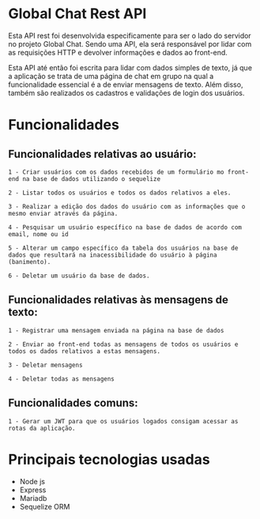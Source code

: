 # Global Chat Rest API

Esta API rest foi desenvolvida especificamente para ser o lado do servidor no projeto Global Chat.
Sendo uma API, ela será responsável por lidar com as requisições HTTP e devolver informações e
dados ao front-end.

Esta API até então foi escrita para lidar com dados simples de texto, já que a aplicação se trata de uma
página de chat em grupo na qual a funcionalidade essencial é a de enviar mensagens de texto. Além disso, 
também são realizados os cadastros e validações de login dos usuários.

# Funcionalidades
## Funcionalidades relativas ao usuário:

`1 - Criar usuários com os dados recebidos de um formulário mo front-end na base de dados
    utilizando o sequelize`

`2 - Listar todos os usuários e todos os dados relativos a eles.`

`3 - Realizar a edição dos dados do usuário com as informações que o mesmo enviar através da página.`

`4 - Pesquisar um usuário específico na base de dados de acordo com email, nome ou id`

`5 - Alterar um campo específico da tabela dos usuários na base de dados que resultará na inacessibilidade
    do usuário à página (banimento).`

`6 - Deletar um usuário da base de dados.`


## Funcionalidades relativas às mensagens de texto:

`1 - Registrar uma mensagem enviada na página na base de dados`

`2 - Enviar ao front-end todas as mensagens de todos os usuários e todos os dados relativos a estas
    mensagens.`

`3 - Deletar mensagens`

`4 - Deletar todas as mensagens`


## Funcionalidades comuns:

`1 - Gerar um JWT para que os usuários logados consigam acessar as rotas da aplicação.`


# Principais tecnologias usadas
- Node js
- Express
- Mariadb
- Sequelize ORM

